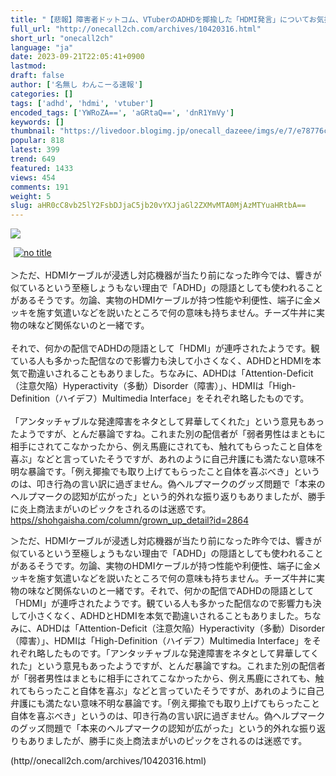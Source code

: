 ```yaml
---
title: "【悲報】障害者ドットコム、VTuberのADHDを揶揄した「HDMI発言」についてお気持ちしてしまうｗｗｗｗｗ "
full_url: "http://onecall2ch.com/archives/10420316.html"
short_url: "onecall2ch"
language: "ja"
date: 2023-09-21T22:05:41+0900
lastmod: 
draft: false
author: ['名無し わんこーる速報']
categories: []
tags: ['adhd', 'hdmi', 'vtuber']
encoded_tags: ['YWRoZA==', 'aGRtaQ==', 'dnR1YmVy']
keywords: []
thumbnail: "https://livedoor.blogimg.jp/onecall_dazeee/imgs/e/7/e78776c4-s.png"
popular: 818
latest: 399
trend: 649
featured: 1433
views: 454
comments: 191
weight: 5
slug: aHR0cC8vb25lY2FsbDJjaC5jb20vYXJjaGl2ZXMvMTA0MjAzMTYuaHRtbA==
---
```


![](https://livedoor.blogimg.jp/onecall_dazeee/imgs/e/7/e78776c4-s.png)

<div><a target='_blank' href='https//livedoor.blogimg.jp/onecall_dazeee/imgs/e/7/e78776c4.png'><img hspace='5' border='0' class='image pict' alt='no title' src='https//livedoor.blogimg.jp/onecall_dazeee/imgs/e/7/e78776c4-s.png'></a><br> <br> ＞ただ、HDMIケーブルが浸透し対応機器が当たり前になった昨今では、響きが似ているという至極しょうもない理由で「ADHD」の隠語としても使われることがあるそうです。勿論、実物のHDMIケーブルが持つ性能や利便性、端子に金メッキを施す気遣いなどを説いたところで何の意味も持ちません。チーズ牛丼に実物の味など関係ないのと一緒です。 <br> <br> それで、何かの配信でADHDの隠語として「HDMI」が連呼されたようです。観ている人も多かった配信なので影響力も決して小さくなく、ADHDとHDMIを本気で勘違いされることもありました。ちなみに、ADHDは「Attention-Deficit（注意欠陥）Hyperactivity（多動）Disorder（障害）」、HDMIは「High-Definition（ハイデフ）Multimedia Interface」をそれぞれ略したものです。 <br> <br> 「アンタッチャブルな発達障害をネタとして昇華してくれた」という意見もあったようですが、とんだ暴論ですね。これまた別の配信者が「弱者男性はまともに相手にされてこなかったから、例え馬鹿にされても、触れてもらったこと自体を喜ぶ」などと言っていたそうですが、あれのように自己弁護にも満たない意味不明な暴論です。「例え揶揄でも取り上げてもらったこと自体を喜ぶべき」というのは、叩き行為の言い訳に過ぎません。偽ヘルプマークのグッズ問題で「本来のヘルプマークの認知が広がった」という的外れな振り返りもありましたが、勝手に炎上商法まがいのピックをされるのは迷惑です。 <br> <a target='_blank' href='https//shohgaisha.com/column/grown_up_detail?id=2864'>https//shohgaisha.com/column/grown_up_detail?id=2864</a> <br><p>＞ただ、HDMIケーブルが浸透し対応機器が当たり前になった昨今では、響きが似ているという至極しょうもない理由で「ADHD」の隠語としても使われることがあるそうです。勿論、実物のHDMIケーブルが持つ性能や利便性、端子に金メッキを施す気遣いなどを説いたところで何の意味も持ちません。チーズ牛丼に実物の味など関係ないのと一緒です。それで、何かの配信でADHDの隠語として「HDMI」が連呼されたようです。観ている人も多かった配信なので影響力も決して小さくなく、ADHDとHDMIを本気で勘違いされることもありました。ちなみに、ADHDは「Attention-Deficit（注意欠陥）Hyperactivity（多動）Disorder（障害）」、HDMIは「High-Definition（ハイデフ）Multimedia Interface」をそれぞれ略したものです。「アンタッチャブルな発達障害をネタとして昇華してくれた」という意見もあったようですが、とんだ暴論ですね。これまた別の配信者が「弱者男性はまともに相手にされてこなかったから、例え馬鹿にされても、触れてもらったこと自体を喜ぶ」などと言っていたそうですが、あれのように自己弁護にも満たない意味不明な暴論です。「例え揶揄でも取り上げてもらったこと自体を喜ぶべき」というのは、叩き行為の言い訳に過ぎません。偽ヘルプマークのグッズ問題で「本来のヘルプマークの認知が広がった」という的外れな振り返りもありましたが、勝手に炎上商法まがいのピックをされるのは迷惑です。</p></div>

(http//onecall2ch.com/archives/10420316.html)
